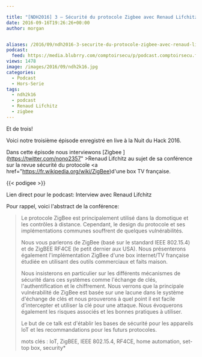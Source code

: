 ```yaml
---

title: "[NDH2016] 3 – Sécurité du protocole Zigbee avec Renaud Lifchitz"
date: 2016-09-16T19:26:26+00:00
author: morgan


aliases: /2016/09/ndh2016-3-securite-du-protocole-zigbee-avec-renaud-lifchitz/
podcast:
  feed: https://media.blubrry.com/comptoirsecu/p/podcast.comptoirsecu.fr/CSEC.HS25.2016-07-02.NDH2k16_Renaud_Lifchitz.mp3
views: 1478
image: /images/2016/09/ndh2k16.jpg
categories:
  - Podcast
  - Hors-Serie
tags:
  - ndh2k16
  - podcast
  - Renaud Lifchitz
  - zigbee
---
```

Et de trois!

Voici notre troisième épisode enregistré en live à la Nuit du Hack 2016.

Dans cette épisode nous interviewons [Zigbee ](https://twitter.com/nono2357" >Renaud Lifchitz</a> au sujet de sa conférence sur la revue sécurité du protocole <a href="https://fr.wikipedia.org/wiki/ZigBee)d'une box TV française.




{{< podigee >}}





Lien direct pour le podcast: Interview avec Renaud Lifchitz

Pour rappel, voici l'abstract de la conférence:

> Le protocole ZigBee est principalement utilisé dans la domotique et les contrôles à distance. Cependant, le design du protocole et ses implémentations communes souffrent de quelques vulnérabilités.
>
> Nous vous parlerons de ZigBee (basé sur le standard IEEE 802.15.4) et de ZigBEE RF4CE (le petit dernier aux USA). Nous présenterons également l'implémentation ZigBee d'une box internet/TV française étudiée en utilisant des outils commerciaux et faits maison.
>
> Nous insisterons en particulier sur les différents mécanismes de sécurité dans ces systèmes comme l'échange de clés, l'authentification et le chiffrement. Nous verrons que la principale vulnérabilité de ZigBee est basée sur une lacune dans le système d'échange de clés et nous prouverons à quel point il est facile d'intercepter et utiliser la clé pour une attaque. Nous évoquerons également les risques associés et les bonnes pratiques à utiliser.
>
> Le but de ce talk est d'établir les bases de sécurité pour les appareils IoT et les recommandations pour les futurs protocoles.
>
> mots clés : IoT, ZigBEE, IEEE 802.15.4, RF4CE, home automation, set-top box, security*
